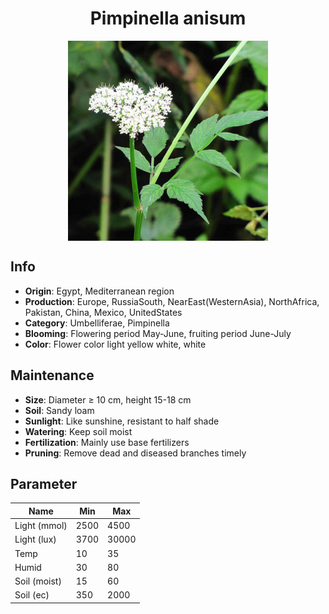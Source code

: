 <h1 align='center'>Pimpinella anisum</h1>
<p align="center">
    <img 
        align='center'
        width='320'
        src="../images/pimpinella anisum.png" 
        alt='Pimpinella anisum' />
</p>

## Info

 - **Origin**: Egypt, Mediterranean region
 - **Production**: Europe, RussiaSouth, NearEast(WesternAsia), NorthAfrica, Pakistan, China, Mexico, UnitedStates
 - **Category**: Umbelliferae, Pimpinella
 - **Blooming**: Flowering period May-June, fruiting period June-July
 - **Color**: Flower color light yellow white, white

## Maintenance

 - **Size**: Diameter ≥ 10 cm, height 15-18 cm
 - **Soil**: Sandy loam
 - **Sunlight**: Like sunshine, resistant to half shade
 - **Watering**: Keep soil moist
 - **Fertilization**: Mainly use base fertilizers
 - **Pruning**: Remove dead and diseased branches timely

## Parameter

| Name         | Min  | Max   |
|--------------|------|-------|
| Light (mmol) | 2500 | 4500  |
| Light (lux)  | 3700 | 30000 |
| Temp         | 10    | 35    |
| Humid        | 30   | 80    |
| Soil (moist) | 15   | 60    |
| Soil (ec)    | 350  | 2000  |